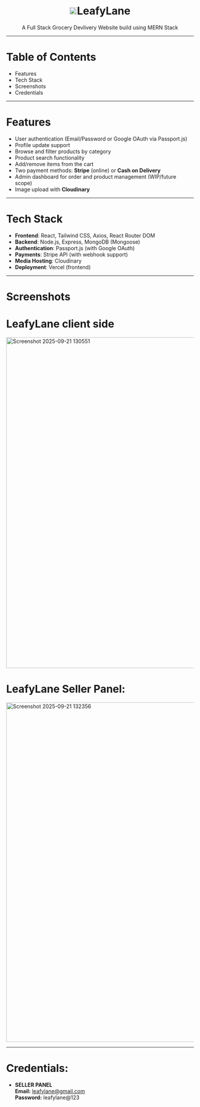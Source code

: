 <div align="center">
  <h1><img src="https://leafylane-client.vercel.app/favicon.png" width="20" height="20" alt=":LeafyLane Favicon">LeafyLane</h1>
  <p>
    A Full Stack Grocery Devlivery Website build using MERN Stack
  </p>
</div>

---

# Table of Contents

- Features
- Tech Stack
- Screenshots
- Credentials

---

# Features

- User authentication (Email/Password or Google OAuth via Passport.js)
- Profile update support
- Browse and filter products by category
- Product search functionality
- Add/remove items from the cart
- Two payment methods: **Stripe** (online) or **Cash on Delivery**
- Admin dashboard for order and product management (WIP/future scope)
- Image upload with **Cloudinary**

---

# Tech Stack

- **Frontend**: React, Tailwind CSS, Axios, React Router DOM
- **Backend**: Node.js, Express, MongoDB (Mongoose)
- **Authentication**: Passport.js (with Google OAuth)
- **Payments**: Stripe API (with webhook support)
- **Media Hosting**: Cloudinary
- **Deployment**: Vercel (frontend)

---

# Screenshots

# LeafyLane client side
<img width="1879" height="889" alt="Screenshot 2025-09-21 130551" src="https://github.com/user-attachments/assets/6458c295-5bfc-484e-9fae-b27da95aedba" />

# LeafyLane Seller Panel:
<img width="1875" height="912" alt="Screenshot 2025-09-21 132356" src="https://github.com/user-attachments/assets/a2523a17-4aaa-463e-8529-a13f82d0c1eb" />

---

# Credentials:

- **SELLER PANEL**  
**Email:** leafylane@gmail.com  
**Password:** leafylane@123

